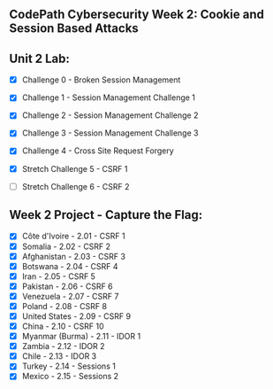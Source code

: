 ## CodePath Cybersecurity Week 2: Cookie and Session Based Attacks

## Unit 2 Lab:
- [x] Challenge 0 - Broken Session Management
- [x] Challenge 1 - Session Management Challenge 1
- [x] Challenge 2 - Session Management Challenge 2
- [x] Challenge 3 - Session Management Challenge 3
- [x] Challenge 4 - Cross Site Request Forgery
- [x] Stretch Challenge 5 - CSRF 1
- [ ] Stretch Challenge 6 - CSRF 2 


## Week 2 Project - Capture the Flag: 
- [x] Côte d'Ivoire - 2.01 - CSRF 1
- [x] Somalia - 2.02 - CSRF 2
- [x] Afghanistan - 2.03 - CSRF 3
- [x] Botswana - 2.04 - CSRF 4
- [x] Iran - 2.05 - CSRF 5
- [x] Pakistan - 2.06 - CSRF 6
- [x] Venezuela - 2.07 - CSRF 7
- [x] Poland - 2.08 - CSRF 8
- [x] United States - 2.09 - CSRF 9
- [x] China - 2.10 - CSRF 10
- [x] Myanmar (Burma) - 2.11 - IDOR 1
- [x] Zambia - 2.12 - IDOR 2
- [x] Chile - 2.13 - IDOR 3
- [x] Turkey - 2.14 - Sessions 1
- [x] Mexico - 2.15 - Sessions 2